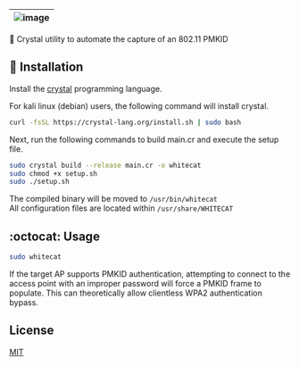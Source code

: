 | ![image](https://user-images.githubusercontent.com/63486672/114242139-05487480-9950-11eb-9fa5-f91d6ab18943.png) |
| :------: |
🔮 Crystal utility to automate the capture of an 802.11 PMKID

## 📝 Installation

Install the [crystal](https://crystal-lang.org/install/) programming language.

For kali linux (debian) users, the following command will install crystal.
```bash
curl -fsSL https://crystal-lang.org/install.sh | sudo bash
```
Next, run the following commands to build main.cr and execute the setup file.
```bash
sudo crystal build --release main.cr -o whitecat
sudo chmod +x setup.sh
sudo ./setup.sh
```

The compiled binary will be moved to `/usr/bin/whitecat`  
All configuration files are located within `/usr/share/WHITECAT`

## :octocat: Usage

```bash
sudo whitecat
```

If the target AP supports PMKID authentication, attempting to connect to the access point with an improper password will force a PMKID frame to populate. This can theoretically allow clientless WPA2 authentication bypass.

## License
[MIT](https://choosealicense.com/licenses/mit/)
